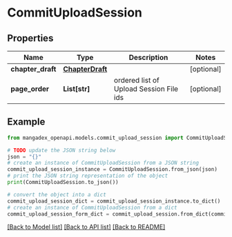 # CommitUploadSession


## Properties

Name | Type | Description | Notes
------------ | ------------- | ------------- | -------------
**chapter_draft** | [**ChapterDraft**](ChapterDraft.md) |  | [optional] 
**page_order** | **List[str]** | ordered list of Upload Session File ids | [optional] 

## Example

```python
from mangadex_openapi.models.commit_upload_session import CommitUploadSession

# TODO update the JSON string below
json = "{}"
# create an instance of CommitUploadSession from a JSON string
commit_upload_session_instance = CommitUploadSession.from_json(json)
# print the JSON string representation of the object
print(CommitUploadSession.to_json())

# convert the object into a dict
commit_upload_session_dict = commit_upload_session_instance.to_dict()
# create an instance of CommitUploadSession from a dict
commit_upload_session_form_dict = commit_upload_session.from_dict(commit_upload_session_dict)
```
[[Back to Model list]](../README.md#documentation-for-models) [[Back to API list]](../README.md#documentation-for-api-endpoints) [[Back to README]](../README.md)


